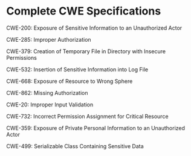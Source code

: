 

# Complete CWE Specifications

CWE-200: Exposure of Sensitive Information to an Unauthorized Actor

CWE-285: Improper Authorization

CWE-379: Creation of Temporary File in Directory with Insecure Permissions

CWE-532: Insertion of Sensitive Information into Log File

CWE-668: Exposure of Resource to Wrong Sphere

CWE-862: Missing Authorization

CWE-20: Improper Input Validation

CWE-732: Incorrect Permission Assignment for Critical Resource

CWE-359: Exposure of Private Personal Information to an Unauthorized Actor

CWE-499: Serializable Class Containing Sensitive Data